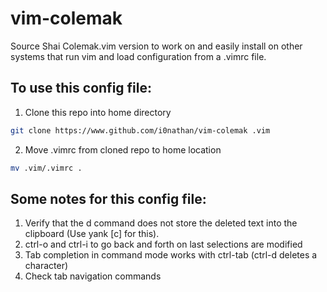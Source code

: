 # vim-colemak
Source Shai Colemak.vim version to work on and easily install on other systems that run vim and load configuration from a .vimrc file.

## To use this config file:
1. Clone this repo into home directory
```bash
git clone https://www.github.com/i0nathan/vim-colemak .vim
```

2. Move .vimrc from cloned repo to home location
```bash
mv .vim/.vimrc .
```

## Some notes for this config file:
1. Verify that the d command does not store the deleted text into the clipboard (Use yank [c] for this).
2. ctrl-o and ctrl-i to go back and forth on last selections are modified
3. Tab completion in command mode works with ctrl-tab (ctrl-d deletes a character)
4. Check tab navigation commands
